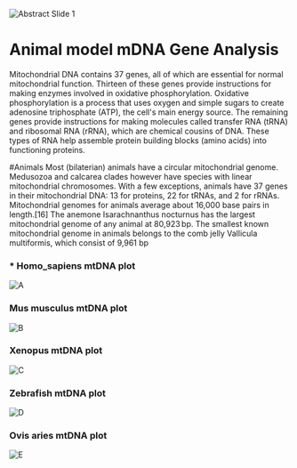 ![Abstract Slide 1](https://github.com/Bigardcode/Animal_model_mDNA_Gene/assets/84800557/04a62368-d666-4ce2-b41c-bcd8329964c9)









# Animal model mDNA Gene Analysis

Mitochondrial DNA contains 37 genes, all of which are essential for normal mitochondrial function. Thirteen of these genes provide instructions for making enzymes involved in oxidative phosphorylation. Oxidative phosphorylation is a process that uses oxygen and simple sugars to create adenosine triphosphate (ATP), the cell's main energy source. The remaining genes provide instructions for making molecules called transfer RNA (tRNA) and ribosomal RNA (rRNA), which are chemical cousins of DNA. These types of RNA help assemble protein building blocks (amino acids) into functioning proteins.

#Animals
Most (bilaterian) animals have a circular mitochondrial genome. Medusozoa and calcarea clades however have species with linear mitochondrial chromosomes. With a few exceptions, animals have 37 genes in their mitochondrial DNA: 13 for proteins, 22 for tRNAs, and 2 for rRNAs.
Mitochondrial genomes for animals average about 16,000 base pairs in length.[16] The anemone Isarachnanthus nocturnus has the largest mitochondrial genome of any animal at 80,923 bp. The smallest known mitochondrial genome in animals belongs to the comb jelly Vallicula multiformis, which consist of 9,961 bp


### * Homo_sapiens mtDNA plot 

![A](https://github.com/Bigardcode/Animal_model_mDNA_Gene/assets/84800557/d0d886e5-5314-4c1d-98de-dd55358da057)

### Mus musculus mtDNA plot

![B](https://github.com/Bigardcode/Animal_model_mDNA_Gene/assets/84800557/9fafa997-d266-4fc4-a36c-8b95069539e0)

### Xenopus mtDNA plot

![C](https://github.com/Bigardcode/Animal_model_mDNA_Gene/assets/84800557/a2bcf13d-3265-4a3a-b99c-b9197da201c3)

### Zebrafish mtDNA plot

![D](https://github.com/Bigardcode/Animal_model_mDNA_Gene/assets/84800557/22eeaa6b-1d20-4fbc-8720-3e5af33ab007)

### Ovis aries mtDNA plot

![E](https://github.com/Bigardcode/Animal_model_mDNA_Gene/assets/84800557/a22a9e41-95ed-478a-8ed0-47726e74afe5)
